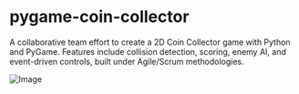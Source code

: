# pygame-coin-collector
A collaborative team effort to create a 2D Coin Collector game with Python and PyGame. Features include collision detection, scoring, enemy AI, and event-driven controls, built under Agile/Scrum methodologies.

![Image](https://github.com/user-attachments/assets/2ea89dbf-d733-4e90-ac0c-d4684c8a56d7)

